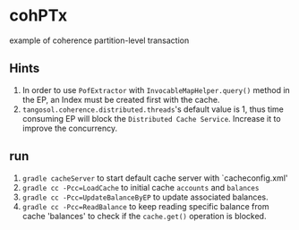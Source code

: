 cohPTx
======

example of coherence partition-level transaction

## Hints ##
1. In order to use `PofExtractor` with `InvocableMapHelper.query()` method in the EP, an Index must be created first with the cache.
1. `tangosol.coherence.distributed.threads`'s default value is 1, thus time consuming EP will block the `Distributed Cache Service`. Increase it to improve the concurrency.

## run ##
1. `gradle cacheServer` to start default cache server with `cacheconfig.xml'
1. `gradle cc -Pcc=LoadCache` to initial cache `accounts` and `balances`
1. `gradle cc -Pcc=UpdateBalanceByEP` to update associated balances.
1. `gradle cc -Pcc=ReadBalance` to keep reading specific balance from cache 'balances' to check if the `cache.get()` operation is blocked.

